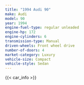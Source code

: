 ```yaml
---
title: "1994 Audi 90"
make: Audi
model: 90
year: 1994
engine-fuel-type: regular unleaded
engine-hp: 172
engine-cylinders: 6
transmission-type: Manual
driven-wheels: Front wheel drive
number-of-doors: 4
market-category: Luxury
vehicle-size: Compact
vehicle-style: Sedan
---
```


{{< car_info >}}
